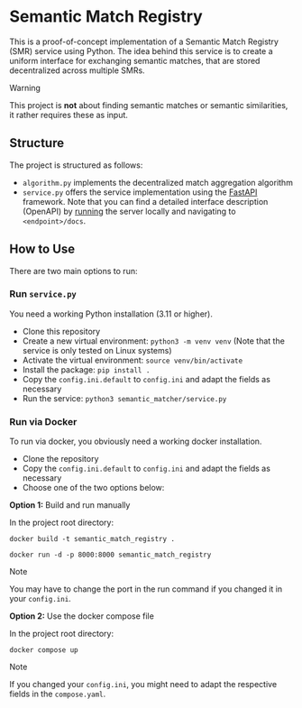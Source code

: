 # Semantic Match Registry

This is a proof-of-concept implementation of a Semantic Match Registry (SMR) service using Python. 
The idea behind this service is to create a uniform interface for exchanging semantic matches, that are stored
decentralized across multiple SMRs. 

> [!warning]
> This project is **not** about finding semantic matches or semantic similarities, it rather requires these as input.

## Structure
The project is structured as follows:
- `algorithm.py` implements the decentralized match aggregation algorithm
- `service.py` offers the service implementation using the [FastAPI](https://fastapi.tiangolo.com/) framework.
  Note that you can find a detailed interface description (OpenAPI) by [running](#how-to-use) the server locally and 
  navigating to `<endpoint>/docs`.

## How to Use
There are two main options to run:

### Run `service.py`
You need a working Python installation (3.11 or higher).
- Clone this repository
- Create a new virtual environment: `python3 -m venv venv` (Note that the service is only tested on Linux systems)
- Activate the virtual environment: `source venv/bin/activate`
- Install the package: `pip install .`
- Copy the `config.ini.default` to `config.ini` and adapt the fields as necessary
- Run the service: `python3 semantic_matcher/service.py`

### Run via Docker
To run via docker, you obviously need a working docker installation.
- Clone the repository
- Copy the `config.ini.default` to `config.ini` and adapt the fields as necessary
- Choose one of the two options below:

**Option 1:** Build and run manually

In the project root directory:
```commandline
docker build -t semantic_match_registry .
```
```commandline
docker run -d -p 8000:8000 semantic_match_registry
```

> [!note]
> You may have to change the port in the run command if you changed it in your `config.ini`. 

**Option 2:** Use the docker compose file

In the project root directory:
```commandline
docker compose up
```

> [!note]
> If you changed your `config.ini`, you might need to adapt the respective fields in the `compose.yaml`. 
